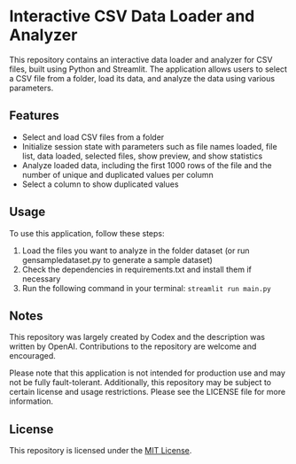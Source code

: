 # Interactive CSV Data Loader and Analyzer

This repository contains an interactive data loader and analyzer for CSV files, built using Python and Streamlit. The application allows users to select a CSV file from a folder, load its data, and analyze the data using various parameters.

## Features

- Select and load CSV files from a folder
- Initialize session state with parameters such as file names loaded, file list, data loaded, selected files, show preview, and show statistics
- Analyze loaded data, including the first 1000 rows of the file and the number of unique and duplicated values per column
- Select a column to show duplicated values

## Usage

To use this application, follow these steps:

1. Load the files you want to analyze in the folder dataset (or run gensampledataset.py to generate a sample dataset)
2. Check the dependencies in requirements.txt and install them if necessary
3. Run the following command in your terminal: `streamlit run main.py`

## Notes

This repository was largely created by Codex and the description was written by OpenAI. Contributions to the repository are welcome and encouraged.

Please note that this application is not intended for production use and may not be fully fault-tolerant. Additionally, this repository may be subject to certain license and usage restrictions. Please see the LICENSE file for more information.

## License

This repository is licensed under the [MIT License](https://opensource.org/licenses/MIT).
